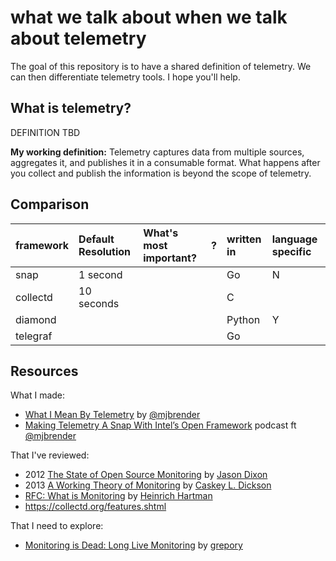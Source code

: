 # what we talk about when we talk about telemetry
The goal of this repository is to have a shared definition of telemetry. We can then differentiate telemetry tools. I hope you'll help.

## What is telemetry?
DEFINITION TBD

**My working definition:** Telemetry captures data from multiple sources, aggregates it, and publishes it in a consumable format. What happens after you collect and publish the information is beyond the scope of telemetry.

## Comparison

| framework | Default Resolution | What's most important? | ? | written in | language specific |
|:----------|:-------------------|:-----------------------|:--|:-----------|:------------------|
| snap      | 1 second           |                        |   | Go         | N                 |
| collectd  | 10 seconds         |                        |   | C          |                   |
| diamond   |                    |                        |   | Python     | Y                 |
| telegraf  |                    |                        |   | Go         |                   |

## Resources

What I made:
* [What I Mean By Telemetry](https://medium.com/intel-sdi/what-i-mean-by-telemetry-b3e1718a6ef8#.ptrr4n607) by [@mjbrender](https://github.com/mjbrender)
* [Making Telemetry A Snap With Intel’s Open Framework](http://packetpushers.net/podcast/podcasts/datanauts-033-making-telemetry-snap-intels-open-framework/) podcast ft [@mjbrender](https://github.com/mjbrender)

That I've reviewed:
* 2012 [The State of Open Source Monitoring](https://speakerdeck.com/obfuscurity/the-state-of-open-source-monitoring) by [Jason Dixon](https://twitter.com/obfuscurity)
* 2013 [A Working Theory of Monitoring](https://www.usenix.org/sites/default/files/conference/protected-files/dickson.pdf) by [Caskey L. Dickson](http://twitter.com/caskey)
* [RFC: What is Monitoring](https://docs.google.com/document/d/1ghi-2L44Hwcg3YFpGv-_SU_3ho2zWkkXaENbsxxpSLs/edit#) by [Heinrich Hartman](https://twitter.com/HeinrichHartman)
* https://collectd.org/features.shtml

That I need to explore:
* [Monitoring is Dead: Long Live Monitoring](https://github.com/grepory/monitorama2016) by [grepory](http://twitter.com/grepory)
